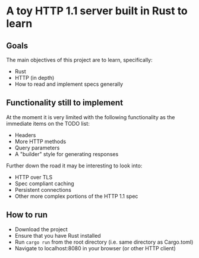 # A toy HTTP 1.1 server built in Rust to learn

## Goals
The main objectives of this project are to learn, specifically:
 - Rust
 - HTTP (in depth)
 - How to read and implement specs generally

## Functionality still to implement
At the moment it is very limited with the following functionality as the immediate items on the TODO list:
 - Headers
 - More HTTP methods
 - Query parameters
 - A "builder" style for generating responses

Further down the road it may be interesting to look into:
 - HTTP over TLS
 - Spec compliant caching
 - Persistent connections
 - Other more complex portions of the HTTP 1.1 spec

## How to run
- Download the project
- Ensure that you have Rust installed
- Run `cargo run` from the root directory (i.e. same directory as Cargo.toml)
- Navigate to localhost:8080 in your browser (or other HTTP client)